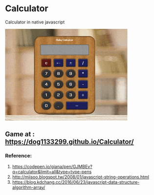 # Calculator
Calculator in native javascript

![Calculator](src/Calculator.gif)

## Game at : https://dog1133299.github.io/Calculator/

### Reference:
1. https://codepen.io/giana/pen/GJMBEv?q=calculator&limit=all&type=type-pens 
2. http://miisoo.blogspot.tw/2008/01/javascript-string-operations.html
3. https://blog.kdchang.cc/2016/06/23/javascript-data-structure-algorithm-array/